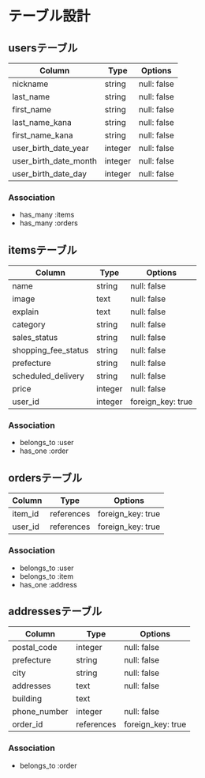 # テーブル設計

## usersテーブル

| Column                  | Type    | Options     |
| ----------------------- | ------- | ----------- |
| nickname                | string  | null: false |
| last_name               | string  | null: false |
| first_name              | string  | null: false |
| last_name_kana          | string  | null: false |
| first_name_kana         | string  | null: false |
| user_birth_date_year    | integer | null: false |
| user_birth_date_month   | integer | null: false |
| user_birth_date_day     | integer | null: false |

### Association
- has_many :items
- has_many :orders

## itemsテーブル

| Column                | Type    | Options           |
| --------------------- | ------- | ----------------- |
| name                  | string  | null: false       |
| image                 | text    | null: false       |
| explain               | text    | null: false       |
| category              | string  | null: false       |
| sales_status          | string  | null: false       |
| shopping_fee_status   | string  | null: false       |
| prefecture            | string  | null: false       |
| scheduled_delivery    | string  | null: false       |
| price                 | integer | null: false       |
| user_id               | integer | foreign_key: true |


### Association
- belongs_to :user
- has_one :order

## ordersテーブル

| Column           | Type       | Options           |
| ---------------- | ---------- | ----------------- |
| item_id          | references | foreign_key: true |
| user_id          | references | foreign_key: true |


### Association
- belongs_to :user
- belongs_to :item
- has_one :address

## addressesテーブル

| Column        | Type       | Options           |
| ------------- | ---------- | ----------------- |
|postal_code    | integer    | null: false       |
|prefecture     | string     | null: false       |
|city           | string     | null: false       |
|addresses      | text       | null: false       |
|building       | text       |                   |
|phone_number   | integer    | null: false       |
|order_id       | references | foreign_key: true |


### Association
- belongs_to :order
